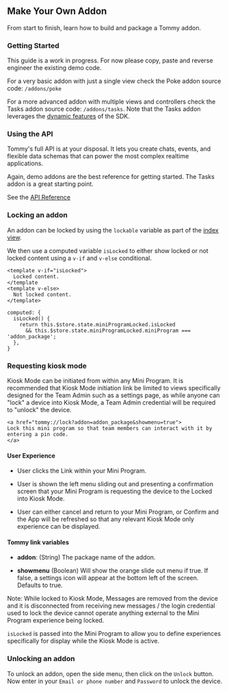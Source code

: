 ## Make Your Own Addon

From start to finish, learn how to build and package a Tommy addon.


### Getting Started

This guide is a work in progress. For now please copy, paste and reverse engineer the existing demo code.

For a very basic addon with just a single view check the Poke addon source code: `/addons/poke`

For a more advanced addon with multiple views and controllers check the Tasks addon source code: `/addons/tasks`. Note that the Tasks addon leverages the [dynamic features](using-the-sdk.md#dynamic-features) of the SDK.


### Using the API

Tommy's full API is at your disposal. It lets you create chats, events, and flexible data schemas that can power the most complex realtime applications.

Again, demo addons are the best reference for getting started. The Tasks addon is a great starting point.

See the [API Reference](ref:///api/index.html)


### Locking an addon

An addon can be locked by using the `lockable` variable as part of the [index view](addon-basics.md#Views).

We then use a computed variable `isLocked` to either show locked or not locked content using a `v-if` and `v-else` conditional.

```
<template v-if="isLocked">
  Locked content.
</template
<template v-else>
  Not locked content.
</template>

computed: {
  isLocked() {
    return this.$store.state.miniProgramLocked.isLocked
      && this.$store.state.miniProgramLocked.miniProgram === 'addon_package';
  },
}
```

### Requesting kiosk mode

Kiosk Mode can be initiated from within any Mini Program. It is recommended that Kiosk Mode initiation link be limited to views specifically designed for the Team Admin such as a settings page, as while anyone can "lock" a device into Kiosk Mode, a Team Admin credential will be required to "unlock" the device.

```
<a href="tommy://lock?addon=addon_package&showmenu=true">
Lock this mini program so that team members can interact with it by entering a pin code.
</a>
```

#### User Experience

* User clicks the Link within your Mini Program.

* User is shown the left menu sliding out and presenting a confirmation screen that your Mini Program is requesting the device to the Locked into Kiosk Mode.

* User can either cancel and return to your Mini Program, or Confirm and the App will be refreshed so that any relevant Kiosk Mode only experience can be displayed.

#### Tommy link variables
* **addon**: (String) The package name of the addon.

* **showmenu** (Boolean) Will show the orange slide out menu if true. If false, a settings icon will appear at the bottom left of the screen. Defaults to true.

Note: While locked to Kiosk Mode, Messages are removed from the device and it is disconnected from receiving new messages / the login credential used to lock the device cannot operate anything external to the Mini Program experience being locked.

`isLocked` is passed into the Mini Program to allow you to define experiences specifically for display while the Kiosk Mode is active.

### Unlocking an addon

To unlock an addon, open the side menu, then click on the `Unlock` button. Now enter in your `Email or phone number` and `Password` to unlock the device. 

